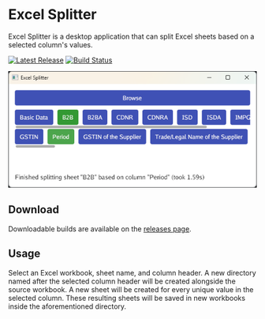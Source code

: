 # Excel Splitter

Excel Splitter is a desktop application that can split Excel sheets based on a selected column's values.

[![Latest Release](https://img.shields.io/github/v/release/shibijm/excel-splitter?label=Latest%20Release)](https://github.com/shibijm/excel-splitter/releases/latest)
[![Build Status](https://img.shields.io/github/actions/workflow/status/shibijm/excel-splitter/release.yml?label=Build&logo=github)](https://github.com/shibijm/excel-splitter/actions/workflows/release.yml)

![Showcase](assets/readme/showcase.png)

## Download

Downloadable builds are available on the [releases page](https://github.com/shibijm/excel-splitter/releases).

## Usage

Select an Excel workbook, sheet name, and column header. A new directory named after the selected column header will be created alongside the source workbook. A new sheet will be created for every unique value in the selected column. These resulting sheets will be saved in new workbooks inside the aforementioned directory.
